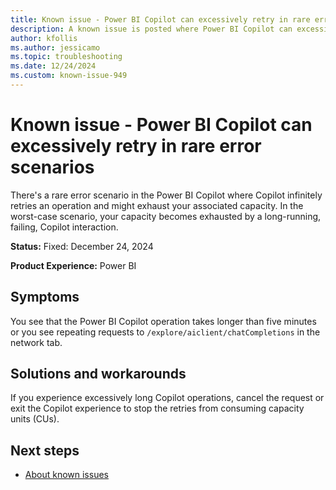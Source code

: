 ```yaml
---
title: Known issue - Power BI Copilot can excessively retry in rare error scenarios
description: A known issue is posted where Power BI Copilot can excessively retry in rare error scenarios.
author: kfollis
ms.author: jessicamo
ms.topic: troubleshooting  
ms.date: 12/24/2024
ms.custom: known-issue-949
---
```


# Known issue - Power BI Copilot can excessively retry in rare error scenarios

There's a rare error scenario in the Power BI Copilot where Copilot infinitely retries an operation and might exhaust your associated capacity. In the worst-case scenario, your capacity becomes exhausted by a long-running, failing, Copilot interaction.

**Status:** Fixed: December 24, 2024

**Product Experience:** Power BI

## Symptoms

You see that the Power BI Copilot operation takes longer than five minutes or you see repeating requests to `/explore/aiclient/chatCompletions` in the network tab.

## Solutions and workarounds

If you experience excessively long Copilot operations, cancel the request or exit the Copilot experience to stop the retries from consuming capacity units (CUs).

## Next steps

- [About known issues](https://support.fabric.microsoft.com/known-issues)
